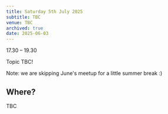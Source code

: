 ```yaml
---
title: Saturday 5th July 2025
subtitle: TBC
venue: TBC
archived: true
date: 2025-06-03
---
```


17.30 – 19.30

Topic TBC!

Note: we are skipping June's meetup for a little summer break :)

## Where?

TBC
